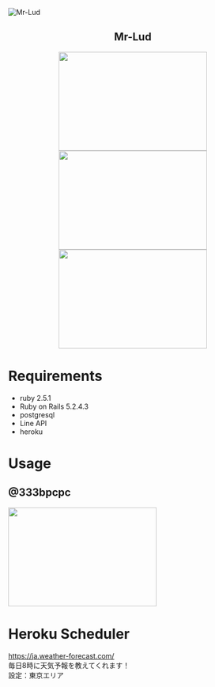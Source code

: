 ![Mr-Lud](https://〜.gif)

<h2 align="center">Mr-Lud</h2>

<p align="center">
  <img src="https://user-images.githubusercontent.com/61730661/86770260-5fe43580-c08b-11ea-84b0-8c866c64316b.jpg" width="300px;" height="200px;" />
  <a href="https://developers.line.biz/ja/"><img src="https://user-images.githubusercontent.com/61730661/86769292-eac43080-c089-11ea-959a-dfc9a1b450cb.png" width="300px;" height="200px;" /></a>
  <a href="https://jp.heroku.com/"><img src="https://user-images.githubusercontent.com/61730661/86769986-f6fcbd80-c08a-11ea-89f0-00733ac59684.png" width="300px;" height="200px;" /></a>
</p>


# Requirements
- ruby 2.5.1
- Ruby on Rails 5.2.4.3
- postgresql
- Line API
- heroku

# Usage
## @333bpcpc
<img src="https://user-images.githubusercontent.com/61730661/86770260-5fe43580-c08b-11ea-84b0-8c866c64316b.jpg" width="300px;" height="200px;" />


# Heroku Scheduler
https://ja.weather-forecast.com/
<br>
毎日8時に天気予報を教えてくれます！
<br>
設定：東京エリア


